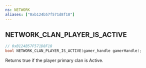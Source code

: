 ```yaml
---
ns: NETWORK
aliases: ["0xb124b57f571d8f18"]
---
```

## NETWORK_CLAN_PLAYER_IS_ACTIVE

```c
// 0xB124B57F571D8F18
bool NETWORK_CLAN_PLAYER_IS_ACTIVE(gamer_handle gamerHandle);
```

Returns true if the player primary clan is Active.

